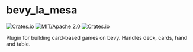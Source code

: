 # bevy_la_mesa

[![Crates.io](https://img.shields.io/crates/v/bevy_la_mesa.svg)](https://crates.io/crates/bevy_la_mesa)
[![MIT/Apache 2.0](https://img.shields.io/badge/license-MIT%2FApache-blue.svg)](https://github.com/bevyengine/bevy#license)
[![Crates.io](https://img.shields.io/crates/d/bevy_la_mesa.svg)](https://crates.io/crates/bevy_la_mesa)

Plugin for building card-based games on bevy. Handles deck, cards, hand and table.



